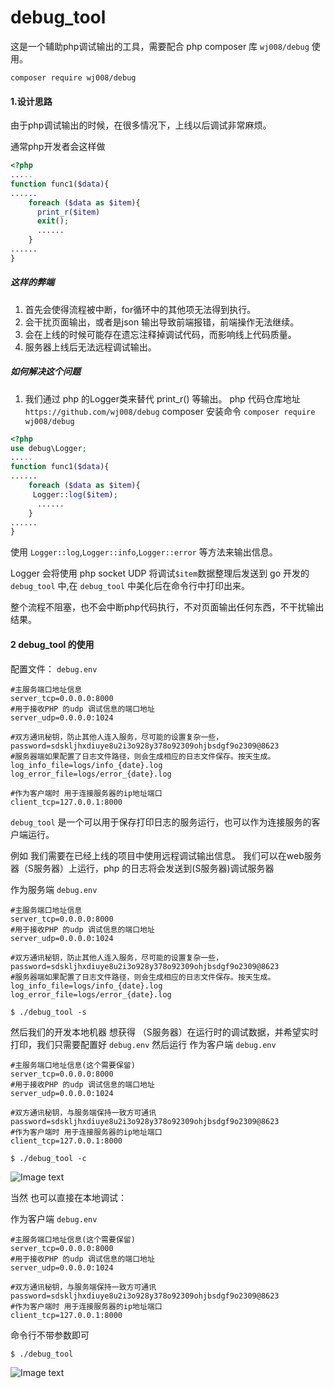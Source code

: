 # debug_tool

这是一个辅助php调试输出的工具，需要配合 php composer 库 `wj008/debug` 使用。

`composer require wj008/debug`

#### 1.设计思路

由于php调试输出的时候，在很多情况下，上线以后调试非常麻烦。

通常php开发者会这样做

```php
<?php
.....
function func1($data){
......
    foreach ($data as $item){
      print_r($item)
      exit();
      ......
    }
......
}
```
##### 这样的弊端

 1. 首先会使得流程被中断，for循环中的其他项无法得到执行。
 2. 会干扰页面输出，或者是json 输出导致前端报错，前端操作无法继续。
 3. 会在上线的时候可能存在遗忘注释掉调试代码，而影响线上代码质量。
 4. 服务器上线后无法远程调试输出。
 
##### 如何解决这个问题

1. 我们通过  php 的Logger类来替代 print_r() 等输出。
php 代码仓库地址 `https://github.com/wj008/debug` composer 安装命令 `composer require wj008/debug`

```php
<?php
use debug\Logger;
.....
function func1($data){
......
    foreach ($data as $item){
     Logger::log($item);
      ......
    }
......
}
```

使用 `Logger::log`,`Logger::info`,`Logger::error` 等方法来输出信息。

Logger 会将使用 php socket UDP 将调试`$item`数据整理后发送到  go 开发的  `debug_tool` 中,在 `debug_tool` 中美化后在命令行中打印出来。

整个流程不阻塞，也不会中断php代码执行，不对页面输出任何东西，不干扰输出结果。

#### 2 debug_tool 的使用

配置文件：
`debug.env`
```
#主服务端口地址信息
server_tcp=0.0.0.0:8000
#用于接收PHP 的udp 调试信息的端口地址
server_udp=0.0.0.0:1024

#双方通讯秘钥，防止其他人连入服务，尽可能的设置复杂一些，
password=sdskljhxdiuye8u2i3o928y378o92309ohjbsdgf9o2309@8623
#服务器端如果配置了日志文件路径，则会生成相应的日志文件保存。按天生成。
log_info_file=logs/info_{date}.log
log_error_file=logs/error_{date}.log

#作为客户端时 用于连接服务器的ip地址端口
client_tcp=127.0.0.1:8000

```

`debug_tool` 是一个可以用于保存打印日志的服务运行，也可以作为连接服务的客户端运行。

例如 我们需要在已经上线的项目中使用远程调试输出信息。
我们可以在web服务器（S服务器）上运行，php 的日志将会发送到(S服务器)调试服务器

作为服务端
`debug.env` 
```
#主服务端口地址信息
server_tcp=0.0.0.0:8000
#用于接收PHP 的udp 调试信息的端口地址
server_udp=0.0.0.0:1024

#双方通讯秘钥，防止其他人连入服务，尽可能的设置复杂一些，
password=sdskljhxdiuye8u2i3o928y378o92309ohjbsdgf9o2309@8623
#服务器端如果配置了日志文件路径，则会生成相应的日志文件保存。按天生成。
log_info_file=logs/info_{date}.log
log_error_file=logs/error_{date}.log

```

```$ ./debug_tool -s```

然后我们的开发本地机器 想获得 （S服务器）在运行时的调试数据，并希望实时打印，我们只需要配置好  `debug.env` 然后运行
作为客户端
`debug.env` 
```
#主服务端口地址信息(这个需要保留)
server_tcp=0.0.0.0:8000
#用于接收PHP 的udp 调试信息的端口地址
server_udp=0.0.0.0:1024

#双方通讯秘钥，与服务端保持一致方可通讯
password=sdskljhxdiuye8u2i3o928y378o92309ohjbsdgf9o2309@8623
#作为客户端时 用于连接服务器的ip地址端口
client_tcp=127.0.0.1:8000
```
```$ ./debug_tool -c```


![Image text](https://github.com/wj008/debug_tools/raw/main/img/QQ20201202-1.png)


当然 也可以直接在本地调试：

作为客户端
`debug.env` 
```
#主服务端口地址信息(这个需要保留)
server_tcp=0.0.0.0:8000
#用于接收PHP 的udp 调试信息的端口地址
server_udp=0.0.0.0:1024

#双方通讯秘钥，与服务端保持一致方可通讯
password=sdskljhxdiuye8u2i3o928y378o92309ohjbsdgf9o2309@8623
#作为客户端时 用于连接服务器的ip地址端口
client_tcp=127.0.0.1:8000
```
命令行不带参数即可

```$ ./debug_tool```

![Image text](https://github.com/wj008/debug_tools/raw/main/img/QQ20201202-0.png)
